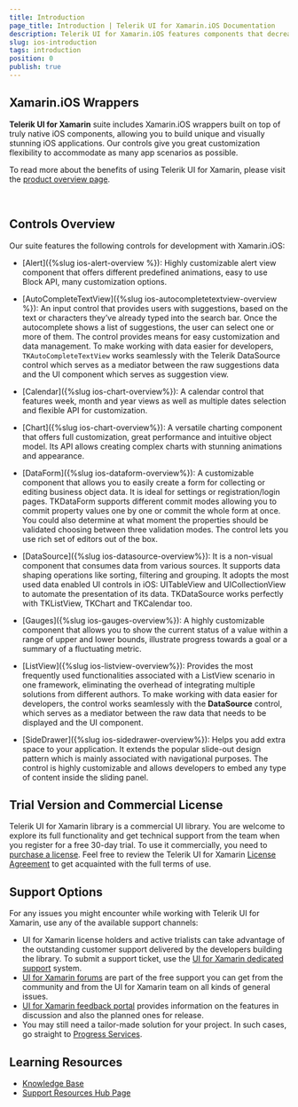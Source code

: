 ```yaml
---
title: Introduction
page_title: Introduction | Telerik UI for Xamarin.iOS Documentation
description: Telerik UI for Xamarin.iOS features components that decrease development time and help teams build stunning iOS apps.
slug: ios-introduction
tags: introduction
position: 0
publish: true
---
```


## Xamarin.iOS Wrappers

**Telerik UI for Xamarin** suite includes Xamarin.iOS wrappers built on top of truly native iOS components, allowing you to build unique and visually stunning iOS applications. Our controls give you great customization flexibility to accommodate as many app scenarios as possible. 

To read more about the benefits of using Telerik UI for Xamarin, please visit the [product overview page](http://www.telerik.com/xamarin-ui).

<style>
/* Xamarin download trial button */
div#xamarin_trial {
	text-align: center !important;
}

div#xamarin_trial .xamarin_download_btn {	
	color: #fff;
	background-color: #e74b3c;
	padding:.44em .9em .52em;
	font-size: 20px;
	font-weight:400;
	letter-spacing:-.025em;
	position:relative;
	display:inline-block;
	line-height:1.2;
	-webkit-transition:color .2s ease,background-color .2s ease;
	transition:color .2s ease,background-color .2s ease;
	border-radius:2px;
	-webkit-appearance:none;
	font-family:Metric,Arial,Gadget,sans-serif;
	text-align:center	
}
</style>

<script type="text/javascript">

  $(document).ready(function(){
	  var mac = navigator.userAgent.match(/(Mac)/i);
	  var $btnWin = $(".js-btnWin");
	  var $btnOSX = $(".js-btnOSX");

	  if (mac) {
		$btnOSX.show();
		$btnWin.hide();
	  } else {
		$btnOSX.hide();
		$btnWin.show();
	  }
  });

</script>

<div id="xamarin_trial">
<br />
<a href="https://www.telerik.com/download-trial-file/v2-b/ui-for-xamarin" class="xamarin_download_btn js-btnWin" style="display: none">Download Free Trial</a>
<a href="https://www.telerik.com/download-trial-file/v2-b/ui-for-xamarin?file=pkg" class="xamarin_download_btn js-btnOSX" style="display: none">Download Free Trial</a>
</div>

## Controls Overview

Our suite features the following controls for development with Xamarin.iOS:

* [Alert]({%slug ios-alert-overview %}): Highly customizable alert view component that offers different predefined animations, easy to use Block API, many customization options. 

* [AutoCompleteTextView]({%slug ios-autocompletetextview-overview %}): An input control that provides users with suggestions, based on the text or characters they’ve already typed into the search bar. Once the autocomplete shows a list of suggestions, the user can select one or more of them. The control provides means for easy customization and data management. To make working with data easier for developers, <code>TKAutoCompleteTextView</code> works seamlessly with the Telerik DataSource control which serves as a mediator between the raw suggestions data and the UI component which serves as suggestion view.

* [Calendar]({%slug ios-chart-overview%}): A calendar control that features week, month and year views as well as multiple dates selection and flexible API for customization.

* [Chart]({%slug ios-chart-overview%}): A versatile charting component that offers full customization, great performance and intuitive object model. Its API allows creating complex charts with stunning animations and appearance.

* [DataForm]({%slug ios-dataform-overview%}): A customizable component that allows you to easily create a form for collecting or editing business object data. It is ideal for settings or registration/login pages. TKDataForm supports different commit modes allowing you to commit property values one by one or commit the whole form at once. You could also determine at what moment the properties should be validated choosing between three validation modes. The control lets you use rich set of editors out of the box. 

* [DataSource]({%slug ios-datasource-overview%}): It is a non-visual component that consumes data from various sources. It supports data shaping operations like sorting, filtering and grouping. It adopts the most used data enabled UI controls in iOS: UITableView and UICollectionView to automate the presentation of its data. TKDataSource works perfectly with TKListView, TKChart and TKCalendar too.

* [Gauges]({%slug ios-gauges-overview%}): A highly customizable component that allows you to show the current status of a value within a range of upper and lower bounds, illustrate progress towards a goal or a summary of a fluctuating metric. 

* [ListView]({%slug ios-listview-overview%}): Provides the most frequently used functionalities associated with a ListView scenario in one framework, eliminating the overhead of integrating multiple solutions from different authors. To make working with data easier for developers, the control works seamlessly with the **DataSource** control, which serves as a mediator between the raw data that needs to be displayed and the UI component. 

* [SideDrawer]({%slug ios-sidedrawer-overview%}): Helps you add extra space to your application. It extends the popular slide-out design pattern which is mainly associated with navigational purposes. The control is highly customizable and allows developers to embed any type of content inside the sliding panel.

## Trial Version and Commercial License

Telerik UI for Xamarin library is a commercial UI library. You are welcome to explore its full functionality and get technical support from the team when you register for a free 30-day trial. To use it commercially, you need to [purchase a license](https://www.telerik.com/purchase/xamarin-ui). Feel free to review the Telerik UI for Xamarin [License Agreement](https://www.telerik.com/purchase/license-agreement/ui-for-xamarin) to get acquainted with the full terms of use.

## Support Options

For any issues you might encounter while working with Telerik UI for Xamarin, use any of the available support channels:

* UI for Xamarin license holders and active trialists can take advantage of the outstanding customer support delivered by the developers building the library. To submit a support ticket, use the [UI for Xamarin dedicated support](https://www.telerik.com/account/support-tickets?pid=1534) system.
* [UI for Xamarin forums](https://www.telerik.com/forums/xamarin) are part of the free support you can get from the community and from the UI for Xamarin team on all kinds of general issues.
* [UI for Xamarin feedback portal](https://feedback.telerik.com/xamarin) provides information on the features in discussion and also the planned ones for release.
* You may still need a tailor-made solution for your project. In such cases, go straight to [Progress Services](https://www.progress.com/services).

## Learning Resources

* [Knowledge Base](https://docs.telerik.com/devtools/xamarin/knowledge-base)
* [Support Resources Hub Page](https://www.telerik.com/support/xamarin-ui)

